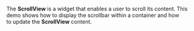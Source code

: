 The **ScrollView** is&nbsp;a&nbsp;widget that enables a&nbsp;user to&nbsp;scroll its content. This demo shows how to&nbsp;display the scrollbar within a&nbsp;container and how to&nbsp;update the **ScrollView** content.